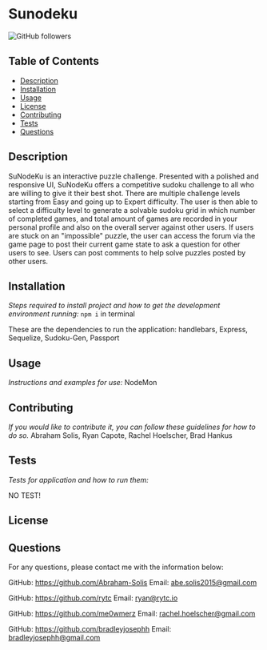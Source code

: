  # Sunodeku
![GitHub followers](https://img.shields.io/github/followers/Abraham-Solis?style=social)

  ## Table of Contents
  - [Description](#description)
  - [Installation](#installation)
  - [Usage](#usage)
  - [License](#license)
  - [Contributing](#contributing)
  - [Tests](#tests)
  - [Questions](#questions)

  ## Description
  SuNodeKu is an interactive puzzle challenge. Presented with a polished and responsive UI, SuNodeKu offers a competitive sudoku challenge to all who are willing to give it their best shot. There are multiple challenge levels starting from Easy and going up to Expert difficulty. The user is then able to select a difficulty level to generate a solvable sudoku grid in which  number of completed games, and total amount of games are recorded in your personal profile and also on the overall server against other users. If users are stuck on an "impossible" puzzle, the user can access the forum via the game page to post their current game state to ask a question for other users to see. Users can post comments to help solve puzzles posted by other users.  

  ## Installation
  *Steps required to install project and how to get the development environment running:*
  `npm i` in terminal 

  These are the dependencies to run the application: 
  handlebars, Express, Sequelize, Sudoku-Gen, Passport

  ## Usage
  *Instructions and examples for use:*
  NodeMon 

  ## Contributing
  *If you would like to contribute it, you can follow these guidelines for how to do so.*
  Abraham Solis, Ryan Capote, Rachel Hoelscher, Brad Hankus

  ## Tests
  *Tests for application and how to run them:*
  
  NO TEST!

  ## License

  ## Questions
  For any questions, please contact me with the information below:
  
  GitHub: https://github.com/Abraham-Solis
  Email: abe.solis2015@gmail.com

  GitHub: https://github.com/rytc
  Email: ryan@rytc.io

  GitHub: https://github.com/me0wmerz
  Email: rachel.hoelscher@gmail.com

  GitHub: https://github.com/bradleyjosephh
  Email: bradleyjosephh@gmail.com


